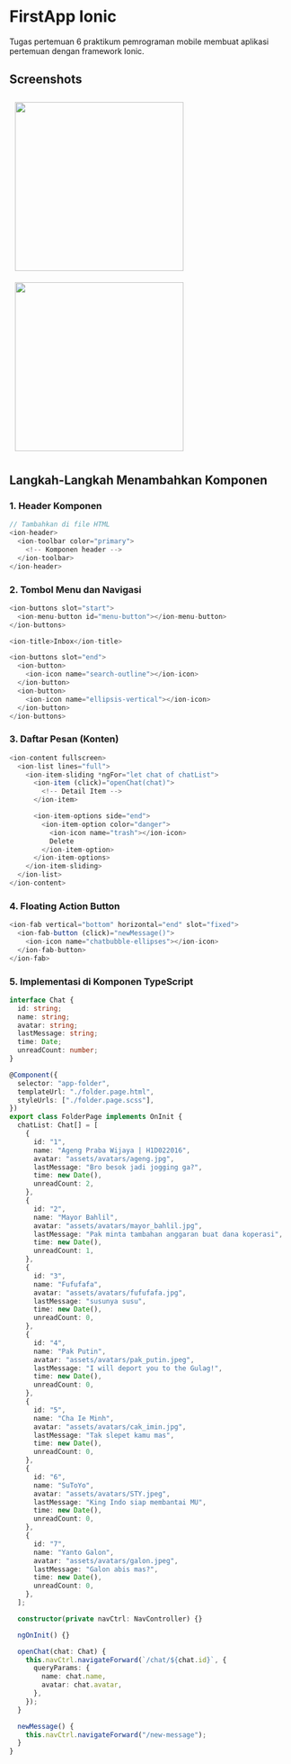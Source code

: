 # FirstApp Ionic

Tugas pertemuan 6 praktikum pemrograman mobile membuat aplikasi pertemuan dengan framework Ionic.

## Screenshots

<p>
  <img src="img-1.png" style="margin: 10px; width: 300px">
  <img src="img-2.png" style="margin: 10px; width: 300px">
</p>

## Langkah-Langkah Menambahkan Komponen

### 1. Header Komponen

```typescript
// Tambahkan di file HTML
<ion-header>
  <ion-toolbar color="primary">
    <!-- Komponen header -->
  </ion-toolbar>
</ion-header>
```

### 2. Tombol Menu dan Navigasi

```typescript
<ion-buttons slot="start">
  <ion-menu-button id="menu-button"></ion-menu-button>
</ion-buttons>

<ion-title>Inbox</ion-title>

<ion-buttons slot="end">
  <ion-button>
    <ion-icon name="search-outline"></ion-icon>
  </ion-button>
  <ion-button>
    <ion-icon name="ellipsis-vertical"></ion-icon>
  </ion-button>
</ion-buttons>
```

### 3. Daftar Pesan (Konten)

```typescript
<ion-content fullscreen>
  <ion-list lines="full">
    <ion-item-sliding *ngFor="let chat of chatList">
      <ion-item (click)="openChat(chat)">
        <!-- Detail Item -->
      </ion-item>

      <ion-item-options side="end">
        <ion-item-option color="danger">
          <ion-icon name="trash"></ion-icon>
          Delete
        </ion-item-option>
      </ion-item-options>
    </ion-item-sliding>
  </ion-list>
</ion-content>
```

### 4. Floating Action Button

```typescript
<ion-fab vertical="bottom" horizontal="end" slot="fixed">
  <ion-fab-button (click)="newMessage()">
    <ion-icon name="chatbubble-ellipses"></ion-icon>
  </ion-fab-button>
</ion-fab>
```

### 5. Implementasi di Komponen TypeScript

```typescript
interface Chat {
  id: string;
  name: string;
  avatar: string;
  lastMessage: string;
  time: Date;
  unreadCount: number;
}

@Component({
  selector: "app-folder",
  templateUrl: "./folder.page.html",
  styleUrls: ["./folder.page.scss"],
})
export class FolderPage implements OnInit {
  chatList: Chat[] = [
    {
      id: "1",
      name: "Ageng Praba Wijaya | H1D022016",
      avatar: "assets/avatars/ageng.jpg",
      lastMessage: "Bro besok jadi jogging ga?",
      time: new Date(),
      unreadCount: 2,
    },
    {
      id: "2",
      name: "Mayor Bahlil",
      avatar: "assets/avatars/mayor_bahlil.jpg",
      lastMessage: "Pak minta tambahan anggaran buat dana koperasi",
      time: new Date(),
      unreadCount: 1,
    },
    {
      id: "3",
      name: "Fufufafa",
      avatar: "assets/avatars/fufufafa.jpg",
      lastMessage: "susunya susu",
      time: new Date(),
      unreadCount: 0,
    },
    {
      id: "4",
      name: "Pak Putin",
      avatar: "assets/avatars/pak_putin.jpeg",
      lastMessage: "I will deport you to the Gulag!",
      time: new Date(),
      unreadCount: 0,
    },
    {
      id: "5",
      name: "Cha Ie Minh",
      avatar: "assets/avatars/cak_imin.jpg",
      lastMessage: "Tak slepet kamu mas",
      time: new Date(),
      unreadCount: 0,
    },
    {
      id: "6",
      name: "SuToYo",
      avatar: "assets/avatars/STY.jpeg",
      lastMessage: "King Indo siap membantai MU",
      time: new Date(),
      unreadCount: 0,
    },
    {
      id: "7",
      name: "Yanto Galon",
      avatar: "assets/avatars/galon.jpeg",
      lastMessage: "Galon abis mas?",
      time: new Date(),
      unreadCount: 0,
    },
  ];

  constructor(private navCtrl: NavController) {}

  ngOnInit() {}

  openChat(chat: Chat) {
    this.navCtrl.navigateForward(`/chat/${chat.id}`, {
      queryParams: {
        name: chat.name,
        avatar: chat.avatar,
      },
    });
  }

  newMessage() {
    this.navCtrl.navigateForward("/new-message");
  }
}
```
